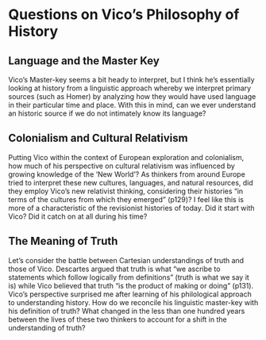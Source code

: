 # Questions on Vico’s Philosophy of History

## Language and the Master Key
Vico’s Master-key seems a bit heady to interpret, but I think he’s essentially looking at history from a linguistic approach whereby we interpret primary sources (such as Homer) by analyzing how they would have used language in their particular time and place. With this in mind, can we ever understand an historic source if we do not intimately know its language? 
## Colonialism and Cultural Relativism
Putting Vico within the context of European exploration and colonialism, how much of his perspective on cultural relativism was influenced by growing knowledge of the ‘New World’? As thinkers from around Europe tried to interpret these new cultures, languages, and natural resources, did they employ Vico’s new relativist thinking, considering their histories “in terms of the cultures from which they emerged” (p129)? I feel like this is more of a characteristic of the revisionist histories of today. Did it start with Vico? Did it catch on at all during his time?   
## The Meaning of Truth
Let’s consider the battle between Cartesian understandings of truth and those of Vico. Descartes argued that truth is what “we ascribe to statements which follow logically from definitions” (truth is what we say it is) while Vico believed that truth “is the product of making or doing” (p131). Vico’s perspective surprised me after learning of his philological approach to understanding history. How do we reconcile his linguistic master-key with his definition of truth? What changed in the less than one hundred years between the lives of these two thinkers to account for a shift in the understanding of truth?  
